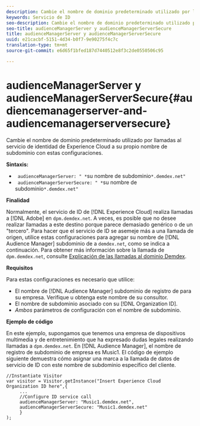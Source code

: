 ```yaml
---
description: Cambie el nombre de dominio predeterminado utilizado por llamadas al servicio de identidad de Experience Cloud a su propio nombre de subdominio con estas configuraciones.
keywords: Servicio de ID
seo-description: Cambie el nombre de dominio predeterminado utilizado por llamadas al servicio de identidad de Experience Cloud a su propio nombre de subdominio con estas configuraciones.
seo-title: audienceManagerServer y audienceManagerServerSecure
title: audienceManagerServer y audienceManagerServerSecure
uuid: e21cacbf-5151-4d34-b0f7-9e90275f4c7c
translation-type: tm+mt
source-git-commit: e6d65f1bfed187d7440512e8f3c2de0550506c95

---
```



# audienceManagerServer y audienceManagerServerSecure{#audiencemanagerserver-and-audiencemanagerserversecure}

Cambie el nombre de dominio predeterminado utilizado por llamadas al servicio de identidad de Experience Cloud a su propio nombre de subdominio con estas configuraciones.

**Sintaxis:**

* ` audienceManagerServer: " *`su nombre de subdominio`*.demdex.net"`
* ` audienceManagerServerSecure: " *`su nombre de subdominio`*.demdex.net"`

**Finalidad**

Normalmente, el servicio de ID de [!DNL Experience Cloud] realiza llamadas a [!DNL Adobe] en `dpm.demdex.net`. A veces, es posible que no desee realizar llamadas a este destino porque parece demasiado genérico o de un "tercero". Para hacer que el servicio de ID se asemeje más a una llamada de origen, utilice estas configuraciones para agregar su nombre de [!DNL Audience Manager] subdominio de a `demdex.net`, como se indica a continuación. Para obtener más información sobre la llamada de `dpm.demdex.net`, consulte [Explicación de las llamadas al dominio Demdex](https://marketing.adobe.com/resources/help/en_US/aam/demdex-calls.html).

**Requisitos**

Para estas configuraciones es necesario que utilice:

* El nombre de [!DNL Audience Manager] subdominio de registro de para su empresa. Verifique u obtenga este nombre de su consultor.
* El nombre de subdominio asociado con su [!DNL Organization ID].
* *Ambos* parámetros de configuración con el nombre de subdominio.

**Ejemplo de código**

En este ejemplo, supongamos que tenemos una empresa de dispositivos multimedia y de entretenimiento que ha expresado dudas legales realizando llamadas a `dpm.demdex.net`. En [!DNL Audience Manager], el nombre de registro de subdominio de empresa es Music1. El código de ejemplo siguiente demuestra cómo asignar una marca a la llamada de datos de servicio de ID con este nombre de subdominio específico del cliente.

```
//Instantiate Visitor 
var visitor = Visitor.getInstance("Insert Experience Cloud Organization ID here",{ 
     ... 
     //Configure ID service call 
     audienceManagerServer: "Music1.demdex.net", 
     audienceManagerServerSecure: "Music1.demdex.net" 
     } 
);
```

